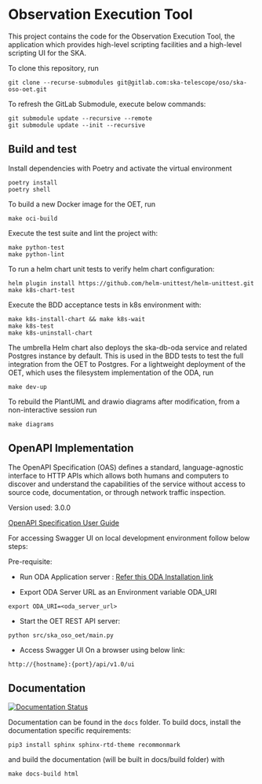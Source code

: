 Observation Execution Tool
==========================

This project contains the code for the Observation Execution Tool, the
application which provides high-level scripting facilities and a high-level
scripting UI for the SKA.

To clone this repository, run

```
git clone --recurse-submodules git@gitlab.com:ska-telescope/oso/ska-oso-oet.git
```

To refresh the GitLab Submodule, execute below commands:

```
git submodule update --recursive --remote
git submodule update --init --recursive
```

## Build and test

Install dependencies with Poetry and activate the virtual environment

```
poetry install
poetry shell
```

To build a new Docker image for the OET, run

```
make oci-build
```

Execute the test suite and lint the project with:

```
make python-test
make python-lint
```

To run a helm chart unit tests to verify helm chart configuration:
 
```
helm plugin install https://github.com/helm-unittest/helm-unittest.git
make k8s-chart-test
```

Execute the BDD acceptance tests in k8s environment with:

```
make k8s-install-chart && make k8s-wait
make k8s-test
make k8s-uninstall-chart
```

The umbrella Helm chart also deploys the ska-db-oda service and related Postgres instance by default. This is
used in the BDD tests to test the full integration from the OET to Postgres. For a lightweight deployment of the OET,
which uses the filesystem implementation of the ODA, run

```
make dev-up
```

To rebuild the PlantUML and drawio diagrams after modification, from a
non-interactive session run

```
make diagrams
```

## OpenAPI Implementation
The OpenAPI Specification (OAS) defines a standard, language-agnostic interface to HTTP APIs which allows both humans and computers to discover and understand the capabilities of the service without access to source code, documentation, or through network traffic inspection.

Version used: 3.0.0

[OpenAPI Specification User Guide](https://spec.openapis.org/oas/v3.0.0)

For accessing Swagger UI on local development environment follow below steps:

Pre-requisite:
- Run ODA Application server : [Refer this ODA Installation link](https://gitlab.com/ska-telescope/db/ska-db-oda/-/blob/main/README.md?ref_type=heads) 

- Export ODA Server URL as an Environment variable ODA_URI
```
export ODA_URI=<oda_server_url>
```

- Start the OET REST API server:
```
python src/ska_oso_oet/main.py
```

- Access Swagger UI On a browser using below link:
```
http://{hostname}:{port}/api/v1.0/ui
```

## Documentation

[![Documentation Status](https://readthedocs.org/projects/ska-telescope-ska-oso-oet/badge/?version=latest)](https://developer.skao.int/projects/ska-oso-oet/en/latest/?badge=latest)

Documentation can be found in the ``docs`` folder. To build docs, install the 
documentation specific requirements:

```
pip3 install sphinx sphinx-rtd-theme recommonmark
```

and build the documentation (will be built in docs/build folder) with 

```
make docs-build html
```


